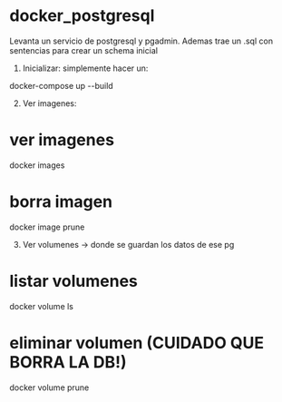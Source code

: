 # docker_postgresql

Levanta un servicio de postgresql y pgadmin.
Ademas trae un .sql con sentencias para crear un schema inicial

1. Inicializar: simplemente hacer un:

docker-compose up --build

2. Ver imagenes:

# ver imagenes
docker images

# borra imagen
docker image prune

3. Ver volumenes -> donde se guardan los datos de ese pg

# listar volumenes
docker volume ls

# eliminar volumen (CUIDADO QUE BORRA LA DB!)
docker volume prune


